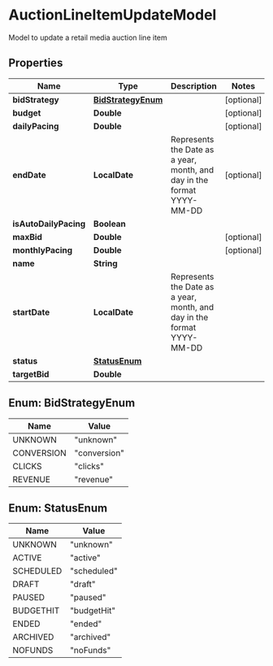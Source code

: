 

# AuctionLineItemUpdateModel

Model to update a retail media auction line item

## Properties

| Name | Type | Description | Notes |
|------------ | ------------- | ------------- | -------------|
|**bidStrategy** | [**BidStrategyEnum**](#BidStrategyEnum) |  |  [optional] |
|**budget** | **Double** |  |  [optional] |
|**dailyPacing** | **Double** |  |  [optional] |
|**endDate** | **LocalDate** | Represents the Date as a year, month, and day in the format YYYY-MM-DD |  [optional] |
|**isAutoDailyPacing** | **Boolean** |  |  |
|**maxBid** | **Double** |  |  [optional] |
|**monthlyPacing** | **Double** |  |  [optional] |
|**name** | **String** |  |  |
|**startDate** | **LocalDate** | Represents the Date as a year, month, and day in the format YYYY-MM-DD |  |
|**status** | [**StatusEnum**](#StatusEnum) |  |  |
|**targetBid** | **Double** |  |  |



## Enum: BidStrategyEnum

| Name | Value |
|---- | -----|
| UNKNOWN | &quot;unknown&quot; |
| CONVERSION | &quot;conversion&quot; |
| CLICKS | &quot;clicks&quot; |
| REVENUE | &quot;revenue&quot; |



## Enum: StatusEnum

| Name | Value |
|---- | -----|
| UNKNOWN | &quot;unknown&quot; |
| ACTIVE | &quot;active&quot; |
| SCHEDULED | &quot;scheduled&quot; |
| DRAFT | &quot;draft&quot; |
| PAUSED | &quot;paused&quot; |
| BUDGETHIT | &quot;budgetHit&quot; |
| ENDED | &quot;ended&quot; |
| ARCHIVED | &quot;archived&quot; |
| NOFUNDS | &quot;noFunds&quot; |



